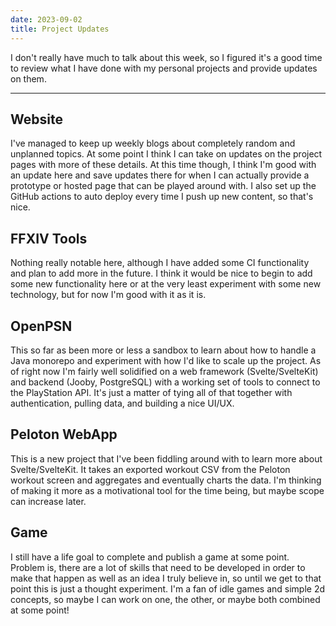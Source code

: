 ```yaml
---
date: 2023-09-02
title: Project Updates
---
```


I don't really have much to talk about this week, so I figured it's a good time to review what I have done with my
personal projects and provide updates on them.

---

## Website

I've managed to keep up weekly blogs about completely random and unplanned topics. At some point I think I can take on
updates on the project pages with more of these details. At this time though, I think I'm good with an update here and
save updates there for when I can actually provide a prototype or hosted page that can be played around with. I also
set up the GitHub actions to auto deploy every time I push up new content, so that's nice.

## FFXIV Tools

Nothing really notable here, although I have added some CI functionality and plan to add more in the future. I think it
would be nice to begin to add some new functionality here or at the very least experiment with some new technology, but
for now I'm good with it as it is.

## OpenPSN

This so far as been more or less a sandbox to learn about how to handle a Java monorepo and experiment with how I'd like
to scale up the project. As of right now I'm fairly well solidified on a web framework (Svelte/SvelteKit) and backend
(Jooby, PostgreSQL) with a working set of tools to connect to the PlayStation API. It's just a matter of tying all of
that together with authentication, pulling data, and building a nice UI/UX.

## Peloton WebApp

This is a new project that I've been fiddling around with to learn more about Svelte/SvelteKit. It takes an exported
workout CSV from the Peloton workout screen and aggregates and eventually charts the data. I'm thinking of making it
more as a motivational tool for the time being, but maybe scope can increase later.

## Game

I still have a life goal to complete and publish a game at some point. Problem is, there are a lot of skills that need
to be developed in order to make that happen as well as an idea I truly believe in, so until we get to that point this
is just a thought experiment. I'm a fan of idle games and simple 2d concepts, so maybe I can work on one, the other, or
maybe both combined at some point!
